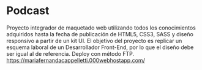 # Podcast
 Proyecto integrador de maquetado web utilizando todos los conocimientos adquiridos hasta la fecha de publicación de HTML5, CSS3, SASS y diseño responsivo a partir de un kit UI. El objetivo del proyecto es replicar un esquema laboral de un Desarrollador Front-End, por lo que el diseño debe ser igual al de referencia.
Deploy con método FTP.
https://mariafernandacappelletti.000webhostapp.com/
